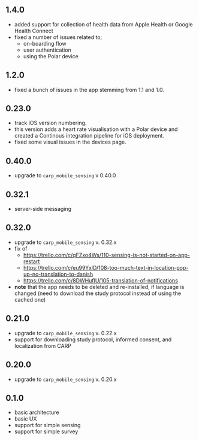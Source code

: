 ## 1.4.0

* added support for collection of health data from Apple Health or Google Health Connect
* fixed a number of issues related to;
  * on-boarding flow
  * user authentication
  * using the Polar device

## 1.2.0

* fixed a bunch of issues in the app stemming from 1.1 and 1.0.

## 0.23.0

* track iOS version numbering.
* this version adds a heart rate visualisation with a Polar device and created a Continous integration pipeline for iOS deployment.
* fixed some visual issues in the devices page.

## 0.40.0

* upgrade to `carp_mobile_sensing` v 0.40.0

## 0.32.1

* server-side messaging

## 0.32.0

* upgrade to `carp_mobile_sensing` v. 0.32.x
* fix of
  * <https://trello.com/c/qFZxo4Ws/110-sensing-is-not-started-on-app-restart>
  * <https://trello.com/c/eu99YxlD/108-too-much-text-in-location-pop-up-no-translation-to-danish>
  * <https://trello.com/c/8DWHufIU/105-translation-of-notifications>
* **note** that the app needs to be deleted and re-installed, if language is changed (need to download the study protocol instead of using the cached one)

## 0.21.0

* upgrade to `carp_mobile_sensing` v. 0.22.x
* support for downloading study protocol, informed consent, and localization from CARP

## 0.20.0

* upgrade to `carp_mobile_sensing` v. 0.20.x

## 0.1.0

* basic architecture
* basic UX
* support for simple sensing
* support for simple survey
